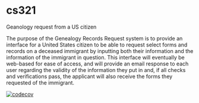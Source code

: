 # cs321
Geanology request from a US citizen

The purpose of the Genealogy Records Request system is to provide an interface for a United States citizen to be able to request select forms and records on a deceased immigrant by inputting both their information and the information of the immigrant in question. This interface will eventually be web-based for ease of access, and will provide an email response to each user regarding the validity of the information they put in and, if all checks and verifications pass, the applicant will also receive the forms they requested of the immigrant.

 [![codecov](https://codecov.io/gh/xZephs/copy/branch/main/graph/badge.svg)](https://codecov.io/gh/<your-name>/<project-name>)

